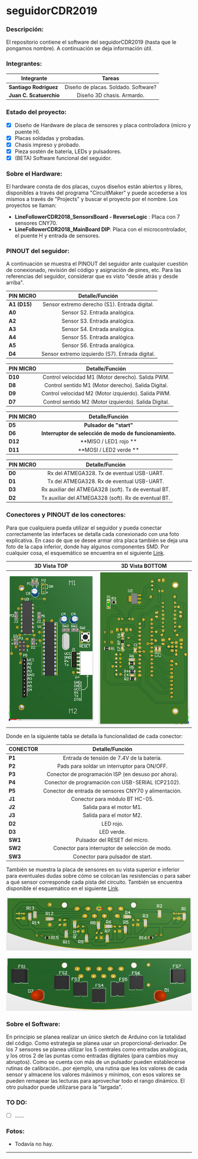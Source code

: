 # seguidorCDR2019

### Descripción:

El repositorio contiene el software del seguidorCDR2019 (hasta que le pongamos nombre). A continuación se deja información útil.

### Integrantes:

| Integrante             | Tareas           			  		           |
| -----------------------|:---------------------------------------:|
| **Santiago Rodríguez** | Diseño de placas. Soldado. Software?    |
| **Juan C. Scatuerchio**| Diseño 3D chasis. Armardo.              |

### Estado del proyecto:
- [x] Diseño de Hardware de placa de sensores y placa controladora (micro y puente H).
- [x] Placas soldadas y probadas.
- [x] Chasis impreso y probado.
- [x] Pieza sostén de batería, LEDs y pulsadores.
- [x] (BETA) Software funcional del seguidor.

### Sobre el Hardware:
El hardware consta de dos placas, cuyos diseños están abiertos y libres, disponibles a través del programa "CircuitMaker" y puede accederse a los mismos a través de "Projects" y buscar el proyecto por el nombre. Los proyectos se llaman:
 - **LineFollowerCDR2018_SensorsBoard - ReverseLogic** : Placa con 7 sensores CNY70.
 - **LineFollowerCDR2018_MainBoard DIP**: Placa con el microcontrolador, el puente H y entrada de sensores.

### PINOUT del seguidor:
A continuación se muestra el PINOUT del seguidor ante cualquier cuestión de conexionado, revisión del código y asignación de pines, etc. Para las referencias del seguidor, considerar que es visto "desde atrás y desde arriba".

| PIN MICRO              | Detalle/Función   			  		             |
| -----------------------|:-------------------------------------------------:|
| **A1 (D15)**           | Sensor extremo derecho (S1). Entrada digital.     |
| **A0**                 | Sensor S2. Entrada analógica.                     |
| **A2**                 | Sensor S3. Entrada analógica.                     |
| **A3**                 | Sensor S4. Entrada analógica.                     |
| **A4**                 | Sensor S5. Entrada analógica.                     |
| **A5**                 | Sensor S6. Entrada analógica.                     |
| **D4**                 | Sensor extremo izquierdo (S7). Entrada digital.   |

| PIN MICRO |                    Detalle/Función                    |
| --------- | :---------------------------------------------------: |
| **D10**   |   Control velocidad M1 (Motor derecho). Salida PWM.   |
| **D8**    |  Control sentido M1 (Motor derecho). Salida Digital.  |
| **D9**    |  Control velocidad M2 (Motor izquierdo). Salida PWM.  |
| **D7**    | Control sentido M2 (Motor izquierdo). Salida Digital. |

| PIN MICRO |                     Detalle/Función                     |
| --------- | :-----------------------------------------------------: |
| **D5**    |                 **Pulsador de "start"**                 |
| **D6**    | **Interruptor de selección de modo de funcionamiento.** |
| **D12**   |            **MISO / LED1 rojo **        			      |
| **D11**   |            **MOSI / LED2 verde **            			  |

| PIN MICRO |                   Detalle/Función                    |
| --------- | :--------------------------------------------------: |
| **D0**    |      Rx del ATMEGA328. Tx de eventual USB-UART.      |
| **D1**    |      Tx del ATMEGA328. Rx de eventual USB-UART.      |
| **D3**    | Rx auxiliar del ATMEGA328 (soft). Tx de eventual BT. |
| **D2**    | Tx auxiliar del ATMEGA328 (soft). Rx de eventual BT. |

### Conectores y PINOUT de los conectores:
Para que cualquiera pueda utilizar el seguidor y pueda conectar correctamente las interfaces se detalla cada conexionado con una foto explicativa. En caso de que se desee armar otra placa también se deja una foto de la capa inferior, donde hay algunos componentes SMD. Por cualquier cosa, el esquemático se encuentra en el siguiente [Link](hardware\LineFollowerCDR2018_MainBaord%20DIP/Esquematico.pdf).

3D Vista TOP             | 3D Vista BOTTOM 
:-------------------------:|:-------------------------:
![](hardware/LineFollowerCDR2018_MainBaord%20DIP/Imagenes/MainBoardTOP.png) |  ![](hardware/LineFollowerCDR2018_MainBaord%20DIP/Imagenes/MainBoardBOTTOM.png)


Donde en la siguiente tabla se detalla la funcionalidad de cada conector:

| CONECTOR               | Detalle/Función   			  		                |
| -----------------------|:----------------------------------------------------:|
| **P1**                 | Entrada de tensión de 7.4V de la batería.			|
| **P2**                 | Pads para soldar un interruptor para ON/OFF.			|
| **P3**                 | Conector de programación ISP (en desuso por ahora).  |
| **P4**                 | Conector de programación con USB-SERIAL (CP2102).    |
| **P5**                 | Conector de entrada de sensores CNY70 y alimentación.|
| **J1**                 | Conector para módulo BT HC-05.					    |
| **J2**                 | Salida para el motor M1.								|
| **J3**                 | Salida para el motor M2.								|
| **D2**                 | LED rojo.											|
| **D3**                 | LED verde.											|
| **SW1**                | Pulsador del RESET del micro.						|
| **SW2**                | Conector para interruptor de selección de modo.   	|
| **SW3**                | Conector para pulsador de start.						|

También se muestra la placa de sensores en su vista superior e inferior para eventuales dudas sobre cómo se colocan las resistencias o para saber a qué sensor corresponde cada pista del circuito. También se encuentra disponible el esquemático en el siguiente [Link](hardware\LineFollowerCDR2018_SensorsBoard%20-%20ReverseLogic/Esquematico.pdf).

![Placa de sensores 3D TOP.](hardware/LineFollowerCDR2018_SensorsBoard%20-%20ReverseLogic/Imagenes/SensorBoardTOP.png)

![Placa de sensores 3D BOTTOM.](hardware/LineFollowerCDR2018_SensorsBoard%20-%20ReverseLogic/Imagenes/SensorBoardBOTTOM.png)

### Sobre el Software:
En principio se planea realizar un único sketch de Arduino con la totalidad del código. Como estrategia se planea usar un proporcional-derivador. De los 7 sensores se planea utilizar los 5 centrales como entradas analógicas, y los otros 2 de las puntas como entradas digitales (para cambios muy abruptos). Como se cuenta con más de un pulsador pueden establecerse rutinas de calibración...por ejemplo, una rutina que lea los valores de cada sensor y almacene los valores máximos y mínimos, con esos valores se pueden remapear las lecturas para aprovechar todo el rango dinámico. El otro pulsador puede utilizarse para la "largada".

### TO DO:

- [ ] ......

### Fotos:
- Todavía no hay.

* * *
